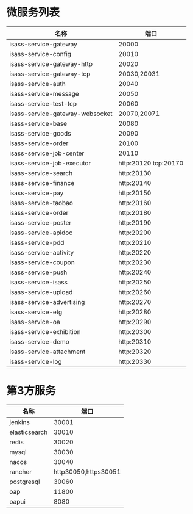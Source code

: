 # 微服务列表
|  名称 | 端口 |
|  --- | --- |
|  isass-service-gateway | 20000 |
|  isass-service-config | 20010 |
|  isass-service-gateway-http | 20020 |
|  isass-service-gateway-tcp | 20030,20031 |
|  isass-service-auth | 20040 |
|  isass-service-message | 20050 |
|  isass-service-test-tcp | 20060 |
|  isass-service-gateway-websocket | 20070,20071 |
|  isass-service-base | 20080 |
|  isass-service-goods | 20090 |
|  isass-service-order | 20100 |
|  isass-service-job-center| 20110 |
|  isass-service-job-executor| http:20120 tcp:20170 |
|  isass-service-search| http:20130 |
|  isass-service-finance| http:20140 |
|  isass-service-pay| http:20150 |
|  isass-service-taobao| http:20160 |
|  isass-service-order| http:20180 |
|  isass-service-poster| http:20190 |
|  isass-service-apidoc| http:20200 |
|  isass-service-pdd| http:20210 |
|  isass-service-activity| http:20220 |
|  isass-service-coupon| http:20230 |
|  isass-service-push| http:20240 |
|  isass-service-isass| http:20250 |
|  isass-service-upload| http:20260 |
|  isass-service-advertising| http:20270 |
|  isass-service-etg| http:20280 |
|  isass-service-oa| http:20290 |
|  isass-service-exhibition| http:20300 |
|  isass-service-demo| http:20310 |
|  isass-service-attachment| http:20320 |
|  isass-service-log| http:20330 |

# 第3方服务
|  名称 | 端口 |
|  --- | --- |
|  jenkins | 30001 |
|  elasticsearch | 30010 |
|  redis | 30020 |
|  mysql | 30030 |
|  nacos | 30040 |
|  rancher | http30050,https30051 |
|  postgresql | 30060 |
|  oap | 11800 |
|  oapui | 8080 |
